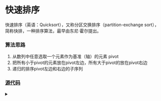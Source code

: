 # 快速排序
快速排序（英语：Quicksort），又称分区交换排序（partition-exchange sort），简称快排，一种排序算法，最早由东尼·霍尔提出。

### 算法思路
1. 从数列中任意选取一个元素作为基准（轴）的元素 pivot
2. 把所有小于pivot的元素放在pivot左边，所有大于pivot的放在pivot右边
3. 递归的排序pivot左边和右边的子序列


### [源代码](https://github.com/examplehub/C/blob/master/sorts/quick_sort.c)
<details>
<summary></summary>

``` c
int partition(int *arr, int low, int high) {
    int pivot = arr[low];
    while (low < high) {
        while (low < high && arr[high] >= pivot) {
            high--;
        }
        arr[low] = arr[high];
        while (low < high && arr[low] <= pivot) {
            low++;
        }
        arr[high] = arr[low];
    }
    arr[low] = pivot;
    return low;
}

void quickSort(int *arr, int low, int high) {
    if (low < high) {
        int pivotIndex = partition(arr, low, high);
        quickSort(arr, low, pivotIndex - 1);
        quickSort(arr, pivotIndex + 1, high);
    }
}
```
</details>